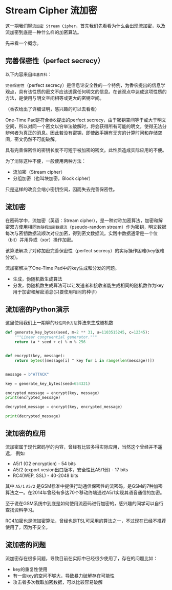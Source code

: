 # Stream Cipher 流加密

这一期我们聊`流加密 Stream Cipher`，首先我们先看看为什么会出现流加密，以及流加密到底是一种什么样的加密算法。

先来看一个概念。

## 完善保密性（perfect secrecy）

以下内容来自`维基百科`：

`完善保密性`（perfect secrecy）是信息论安全性的一个特例，为香农提出的信息学观点，具有该性质的密文不应该透露任何明文的信息。在该观点中达成这项性质的方法，是使用与明文空间相等或更大的密钥空间。

（香农给出了详细证明，感兴趣的可以去看看）

One-Time Pad是符合`香农`提出的perfect secrecy，由于密钥空间等于或大于明文空间，所以对同一个密文以穷举法破解时，将会获得所有可能的明文，使得无法分辨何者为真正的消息。因此若没有密钥，即使敌手拥有无穷的计算时间和存储空间，密文仍然不可能破解。

具有完善保密性的密钥长度不可短于被加密的密文。此性质造成实际应用的不便。

为了消除这种不便，一般使用两种方法：

- 流加密（Stream cipher）
- 分组加密（也叫块加密，Block cipher）

只是这样的改变会缩小密钥空间，因而失去完善保密性。

## 流加密

在密码学中，流加密（英语：Stream cipher），是一种对称加密算法，加密和解密双方使用相同`伪随机加密数据流`（pseudo-random stream）作为密钥，明文数据每次与密钥数据流顺次对应加密，得到密文数据流。实践中数据通常是一个位（bit）并用异或（xor）操作加密。

该算法解决了对称加密完善保密性（perfect secrecy）的实际操作困难(key很难分发)。

流加密解决了One-Time Pad中的key生成和分发的问题。

- 生成，伪随机数生成算法
- 分发，伪随机数生成算法可以让发送者和接收者能生成相同的随机数作为key用于加密和解密消息(只要使用相同的种子)

## 流加密的Python演示

这里使用我们上一期聊的`线性同余方法`算法来生成随机数

```python
def generate_key_bytes(seed, m=2 ** 31, a=1103515245, c=12345):
    """Linear congruential generator."""
    return (a * seed + c) % m % 256


def encrypt(key, message):
    return bytes([message[i] ^ key for i in range(len(message))])


message = b"ATTACK"

key = generate_key_bytes(seed=654321)

encrypted_message = encrypt(key, message)
print(encrypted_message)

decrypted_message = encrypt(key, encrypted_message)

print(decrypted_message)
```


## 流加密的应用

流加密属于现代密码学的内容，曾经有比较多得实际应用，当然这个曾经并不遥远， 例如

- A5/1 (G2 encryption) - 54 bits
- A5/2 (export vesion出口版本，安全性比A5/1弱) - 17 bits
- RC4(WEP, SSL) - 40-2048 bits

其中 `A5/1` `A5/2` 是GSM标准中提供行动通信保密性的流密码，是GSM的7种加密算法之一。在2014年曾经有多达70个移动终端通过A5/1实现其语音通信的加密。

至于说在GSM系统中到底是如何使用流密码进行加密的，感兴趣的同学可以自行查找资料学习。

RC4加密也是流加密算法，曾经也是TSL可采用的算法之一，不过现在已经不推荐使用了，因为不安全。


## 流加密的问题

流加密存在很多问题，导致目前在实际中已经很少使用了，存在的问题比如：

- key的重复性使用
- 有一些key的空间不够大，导致暴力破解存在可能性
- 攻击者多次截取加密数据，可以比较容易破解

